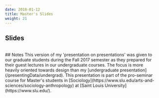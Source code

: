 ```yaml
---
date: 2018-01-12
title: Master's Slides
weight: 21
---
```


## Slides
<script async class="speakerdeck-embed" data-id="21f280dc2c4e40608711a06e5b85e4a1" data-ratio="1.33333333333333" src="//speakerdeck.com/assets/embed.js"></script>

</br>
## Notes
This version of my 'presentation on presentations' was given to our graduate students during the Fall 2017 semester as they prepared for their guest lectures in our undergraduate courses. The focus is more heavily oriented towards design than my [undergraduate presentation](/presentingData/undergrad). This presentation is part of the pro-seminar course for Master's students in [Sociology](https://www.slu.edu/arts-and-sciences/sociology-anthropology) at [Saint Louis University](https://www.slu.edu/).